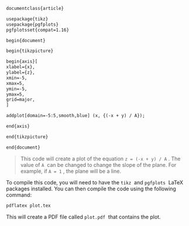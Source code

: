
```latex
documentclass{article}

usepackage{tikz}
usepackage{pgfplots}
pgfplotsset{compat=1.16}

begin{document}

begin{tikzpicture}

begin{axis}[
xlabel={x},
ylabel={z},
xmin=-5,
xmax=5,
ymin=-5,
ymax=5,
grid=major,
]

addplot[domain=-5:5,smooth,blue] (x, {(-x + y) / A});

end{axis}

end{tikzpicture}

end{document}
```

> This code will create a plot of the equation `z = (-x + y) / A` . The value of `A`  can be changed to change the slope of the plane. For example, if `A = 1` , the plane will be a line.

To compile this code, you will need to have the `tikz`  and `pgfplots`  LaTeX packages installed. You can then compile the code using the following command:

```bash
pdflatex plot.tex
```

This will create a PDF file called `plot.pdf`  that contains the plot.
